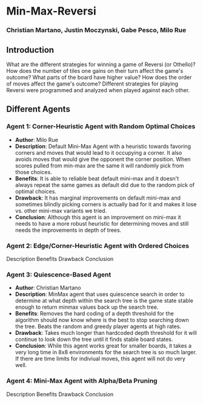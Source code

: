 # Min-Max-Reversi
### Christian Martano, Justin Moczynski, Gabe Pesco, Milo Rue

## Introduction
What are the different strategies for winning a game of Reversi (or Othello)? How does the number of tiles one gains on their turn affect the game's outcome? What parts of the board have higher value? How does the order of moves affect the game's outcome? Different strategies for playing Reversi were programmed and analyzed when played against each other.

## Different Agents
### Agent 1: Corner-Heuristic Agent with Random Optimal Choices
* **Author**: Milo Rue
* **Description**: Default Mini-Max Agent with a heuristic towards favoring corners and moves that would lead to it occupying a corner. It also avoids moves that would give the opponent the corner position. When scores pulled from min-max are the same it will randomly pick from those choices.
* **Benefits**: It is able to reliable beat default mini-max and it doesn't always repeat the same games as default did due to the random pick of optimal choices.
* **Drawback**: It has marginal improvements on default mini-max and sometimes blindly picking corners is actually bad for it and makes it lose vs. other mini-max variants we tried.
* **Conclusion**: Although this agent is an improvement on mini-max it needs to have a more robust heuristic for determining moves and still needs the improvements in depth of trees.
### Agent 2: Edge/Corner-Heuristic Agent with Ordered Choices
Description
Benefits
Drawback
Conclusion
### Agent 3: Quiescence-Based Agent
* **Author**: Christian Martano
* **Description**: MinMax agent that uses quiescence search in order to determine at what depth within the search tree is the game state stable enough to return minmax values back up the search tree. 
* **Benefits**: Removes the hard coding of a depth threshold for the algorithm should now know where is the best to stop searching down the tree. Beats the random and greedy player agents at high rates. 
* **Drawback**: Takes much longer than hardcoded depth threshold for it will continue to look down the tree until it finds stable board states. 
* **Conclusion**: While this agent works great for smaller boards, it takes a very long time in 8x8 environments for the search tree is so much larger. If there are time limits for indiviual moves, this agent will not do very well. 
### Agent 4: Mini-Max Agent with Alpha/Beta Pruning
Description
Benefits
Drawback
Conclusion
